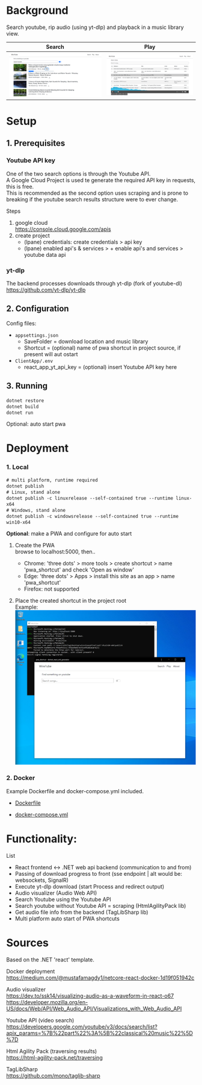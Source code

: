 # Background

Search youtube, rip audio (using yt-dlp) and playback in a music library view.

Search | Play
--- | ---
![Alt text](doc/Screenshot_20230620_201627.png) | ![Alt text](doc/Screenshot_20230620_201731.png)

# Setup
## 1. Prerequisites
### Youtube API key
One of the two search options is through the Youtube API.  
A Google Cloud Project is used te generate the required API key in requests, this is free.  
This is recommended as the second option uses scraping and is prone to breaking if the youtube search results structure were to ever change.

Steps
1. google cloud  
https://console.cloud.google.com/apis  
2. create project
    * (lpane) credentials: create credentials > api key  
    * (lpane) enabled api's & services > + enable api's and services > youtube data api

### yt-dlp
The backend processes downloads through yt-dlp (fork of youtube-dl)  
https://github.com/yt-dlp/yt-dlp

## 2. Configuration
Config files:
* `appsettings.json`  
    * SaveFolder = download location and music library  
    * Shortcut = (optional) name of pwa shortcut in project source, if present will aut ostart  
* `ClientApp/.env`
    * react_app_yt_api_key = (optional) insert Youtube API key here

## 3. Running

```shell
dotnet restore
dotnet build
dotnet run
```

Optional: auto start pwa 

# Deployment

### 1. Local
```shell
# multi platform, runtime required
dotnet publish
# Linux, stand alone
dotnet publish -c linuxrelease --self-contained true --runtime linux-x64
# Windows, stand alone
dotnet publish -c windowsrelease --self-contained true --runtime win10-x64
```

**Optional**: make a PWA and configure for auto start

1. Create the PWA  
browse to localhost:5000, then..
    * Chrome: 'three dots' > more tools > create shortcut > name 'pwa_shortcut' and check 'Open as window'
    * Edge: 'three dots' > Apps > install this site as an app > name 'pwa_shortcut'
    * Firefox: not supported

2. Place the created shortcut in the project root  
Example:
![Alt text](doc/Screenshot_20230621_145455.png)

### 2. Docker

Example Dockerfile and docker-compose.yml included.

* [Dockerfile](Dockerfile)

* [docker-compose.yml](docker-compose.yml)

# Functionality:

List
* React frontend <-> .NET web api backend (communication to and from)
* Passing of download progress to front (sse endpoint | alt would be: websockets, SignalR)
* Execute yt-dlp download (start Process and redirect output)
* Audio visualizer (Audio Web API)
* Search Youtube using the Youtube API
* Search youtube without Youtube API = scraping (HtmlAgilityPack lib)
* Get audio file info from the backend (TagLibSharp lib)
* Multi platform auto start of PWA shortcuts

# Sources

Based on the .NET 'react' template.

Docker deployment  
https://medium.com/@mustafamagdy1/netcore-react-docker-1d19f051942c  

Audio visualizer  
https://dev.to/ssk14/visualizing-audio-as-a-waveform-in-react-o67   
https://developer.mozilla.org/en-US/docs/Web/API/Web_Audio_API/Visualizations_with_Web_Audio_API

Youtube API (video search)  
https://developers.google.com/youtube/v3/docs/search/list?apix_params=%7B%22part%22%3A%5B%22classical%20music%22%5D%7D

Html Agility Pack (traversing results)  
https://html-agility-pack.net/traversing

TagLibSharp  
https://github.com/mono/taglib-sharp